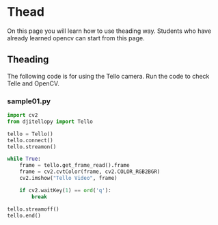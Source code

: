 # Thead
On this page you will learn how to use theading way. Students who have already learned opencv can start from this page.
## Theading
The following code is for using the Tello camera. Run the code to check Telle and OpenCV.
### sample01.py
```python
import cv2
from djitellopy import Tello

tello = Tello()
tello.connect()
tello.streamon()

while True:
    frame = tello.get_frame_read().frame
    frame = cv2.cvtColor(frame, cv2.COLOR_RGB2BGR)
    cv2.imshow("Tello Video", frame)

    if cv2.waitKey(1) == ord('q'):
        break

tello.streamoff()
tello.end()
```
